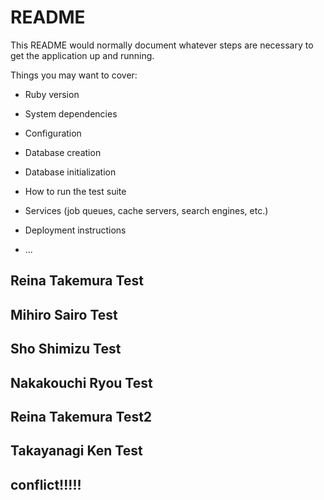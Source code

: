 # README

This README would normally document whatever steps are necessary to get the
application up and running.

Things you may want to cover:

* Ruby version

* System dependencies

* Configuration

* Database creation

* Database initialization

* How to run the test suite

* Services (job queues, cache servers, search engines, etc.)

* Deployment instructions

* ...

## Reina Takemura Test

## Mihiro Sairo Test


## Sho Shimizu Test

## Nakakouchi Ryou Test


## Reina Takemura Test2
## Takayanagi Ken Test

## conflict!!!!!

